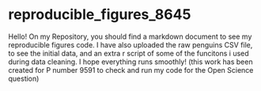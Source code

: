 # reproducible_figures_8645
Hello! 
On my Repository, you should find a markdown document to see my reproducible figures code. I have also uploaded the raw penguins CSV file, to see the initial data, and an extra 
r script of some of the funcitons i used during data cleaning. 
I hope everything runs smoothly! 
(this work has been created for P number 9591 to check and run my code for the Open Science question) 
